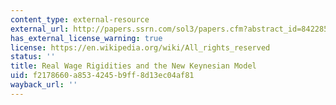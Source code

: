 ```yaml
---
content_type: external-resource
external_url: http://papers.ssrn.com/sol3/papers.cfm?abstract_id=842285
has_external_license_warning: true
license: https://en.wikipedia.org/wiki/All_rights_reserved
status: ''
title: Real Wage Rigidities and the New Keynesian Model
uid: f2178660-a853-4245-b9ff-8d13ec04af81
wayback_url: ''
---
```

